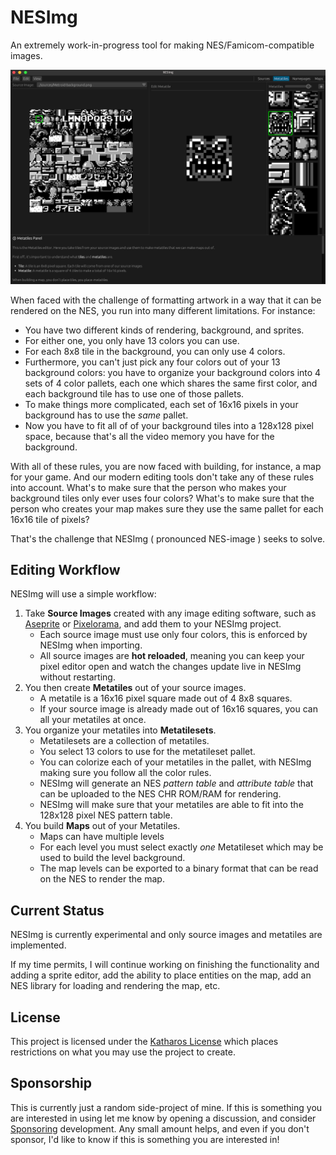 # NESImg

An extremely work-in-progress tool for making NES/Famicom-compatible images.

![screenshot](docs/nesimg.png)

When faced with the challenge of formatting artwork in a way that it can be rendered on the NES, you run into many different limitations. For instance:

- You have two different kinds of rendering, background, and sprites.
- For either one, you only have 13 colors you can use.
- For each 8x8 tile in the background, you can only use 4 colors.
- Furthermore, you can't just pick any four colors out of your 13 background colors: you have to organize your background colors into 4 sets of 4 color pallets, each one which shares the same first color, and each background tile has to use one of those pallets.
- To make things more complicated, each set of 16x16 pixels in your background has to use the _same_ pallet.
- Now you have to fit all of of your background tiles into a 128x128 pixel space, because that's all the video memory you have for the background.

With all of these rules, you are now faced with building, for instance, a map for your game. And our modern editing tools don't take any of these rules into account. What's to make sure that the person who makes your background tiles only ever uses four colors? What's to make sure that the person who creates your map makes sure they use the same pallet for each 16x16 tile of pixels?

That's the challenge that NESImg ( pronounced NES-image ) seeks to solve.

## Editing Workflow

NESImg will use a simple workflow:

1. Take **Source Images** created with any image editing software, such as [Aseprite] or [Pixelorama], and add them to your NESImg project.
    - Each source image must use only four colors, this is enforced by NESImg when importing.
    - All source images are **hot reloaded**, meaning you can keep your pixel editor open and watch the changes update live in NESImg without restarting.
2. You then create **Metatiles** out of your source images.
    - A metatile is a 16x16 pixel square made out of 4 8x8 squares.
    - If your source image is already made out of 16x16 squares, you can all your metatiles at once.
3. You organize your metatiles into **Metatilesets**.
    - Metatilesets are a collection of metatiles.
    - You select 13 colors to use for the metatileset pallet.
    - You can colorize each of your metatiles in the pallet, with NESImg making sure you follow all the color rules.
    - NESImg will generate an NES *pattern table* and *attribute table* that can be uploaded to the NES CHR ROM/RAM for rendering.
    - NESImg will make sure that your metatiles are able to fit into the 128x128 pixel NES pattern table.
4. You build **Maps** out of your Metatiles.
    - Maps can have multiple levels
    - For each level you must select exactly *one* Metatileset which may be used to build the level background.
    - The map levels can be exported to a binary format that can be read on the NES to render the map.

## Current Status

NESImg is currently experimental and only source images and metatiles are implemented.

If my time permits, I will continue working on finishing the functionality and adding a sprite editor, add the ability to place entities on the map, add an NES library for loading and rendering the map, etc.

## License

This project is licensed under the [Katharos License](https://github.com/katharostech/katharos-license) which places restrictions on what you may use the project to create.

## Sponsorship

This is currently just a random side-project of mine. If this is something you are interested in using let me know by opening a discussion, and consider [Sponsoring](https://github.com/sponsors/zicklag) development. Any small amount helps, and even if you don't sponsor, I'd like to know if this is something you are interested in!

[Aseprite]: https://github.com/aseprite/aseprite
[Pixelorama]: https://github.com/Orama-Interactive/Pixelorama
